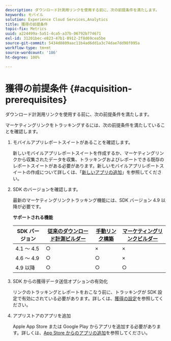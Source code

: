 ```yaml
---
description: ダウンロード計測用リンクを使用する前に、次の前提条件を満たします。
keywords: モバイル
solution: Experience Cloud Services,Analytics
title: 獲得の前提条件
topic-fix: Metrics
uuid: a224499a-5a51-4ca5-a37b-06792b774671
exl-id: 31201bec-e823-47b1-8912-2f8d69cea5be
source-git-commit: 5434d8809aac11b4ad6dd1a3c74dae7dd98f095a
workflow-type: tm+mt
source-wordcount: '186'
ht-degree: 100%

---
```


# 獲得の前提条件 {#acquisition-prerequisites}

ダウンロード計測用リンクを使用する前に、次の前提条件を満たします。

マーケティングリンクをトラッキングするには、次の前提条件を満たしていることを確認します。

1. モバイルアプリレポートスイートがあることを確認します。

   新しいモバイルアプリレポートスイートを作成するか、マーケティングリンクから収集されたデータを収集、トラッキングおよびレポートできる既存のレポートスイートがある必要があります。新しいモバイルアプリレポートスイートの作成について詳しくは、「[新しいアプリの追加](/help/using/manage-apps/t-new-app.md)」を参照してください。

1. SDK のバージョンを確認します。

   最新のマーケティングリンクトラッキング機能には、SDK バージョン 4.9 以降が必要です。

   **サポートされる機能**

   | SDK バージョン | [従来のダウンロード計測ビルダー](/help/using/acquisition-main/c-marketing-links-builder/t-create-edit-adobe-links/c-use-legacy-acquisition-links/c-use-legacy-acquisition-links.md) | [手動リンク構築](/help/using/acquisition-main/c-marketing-links-builder/acquisition-link-manual.md) | [マーケティングリンクビルダー](/help/using/acquisition-main/c-marketing-links-builder/c-marketing-links-builder.md) |
   |--- |--- |--- |--- |
   | 4.1 ～ 4.5 | ○ | × | × |
   | 4.6 ～ 4.9 | ○ | ○ | × |
   | 4.9 以降 | ○ | ○ | ○ |

1. SDK からの獲得データ送信オプションの有効化

   リンクのトラッキングとレポートをおこなう前に、トラッキングが SDK 設定で有効にされている必要があります。詳しくは、[獲得の設定](/help/using/acquisition-main/t-enable-acquisition.md)を参照してください。

1. アプリストアのアプリを追加

   Apple App Store または Google Play からアプリを追加する必要があります。詳しくは、[App Store からのアプリの追加](/help/using/manage-apps/c-app-store/t-app-store-app.md)を参照してください。

